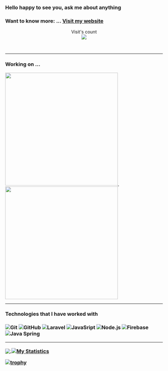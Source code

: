 

### Hello happy to see you, ask me about anything
 ### Want to know more: ... [Visit my website](https://bit.ly/danielkirwa)



<p align="center"> 
  Visit's count<br>
  <img src="https://profile-counter.glitch.me/danielkirwa/count.svg" />
</p>
<br>

<hr>

<h3 align="left"> Working on ...</h3>

<a href="https://github.com/danielkirwa/Smart-Poultry"> <img src="https://github-readme-stats.vercel.app/api/pin/?username=danielkirwa&repo=Smart-Poultry" width=360> </a> &nbsp; &nbsp; &nbsp; 
<a href="https://github.com/danielkirwa/e-learnig-web-app"> <img src="https://github-readme-stats.vercel.app/api/pin/?username=danielkirwa&repo=e-learnig-web-app" width=360> </a>

<hr>
<h3>Technologies that I have worked with<h3>

![Git](https://img.shields.io/badge/-Git-000000?style=flat&logo=git&logoColor=F05032)
![GitHub](https://img.shields.io/badge/-GitHub-000000?style=flat&logo=github&logoColor=FFFFFF)
![Laravel](https://img.shields.io/badge/-Laravel-000000?style=flat&logo=laravel&logoColor=FCC624)
![JavaSript](https://img.shields.io/badge/-JavaScript-000000?style=flat&logo=javascript&logoColor=339933)
![Node.js](https://img.shields.io/badge/-Node.js-000000?style=flat&logo=node.js&logoColor=339933)
![Firebase](https://img.shields.io/badge/-Firebase-000000?style=flat&logo=firebase&logoColor=61DAFB)
![Java Spring](https://img.shields.io/badge/-Spring-000000?style=flat&logo=spring&logoColor=6DB33F)

<hr>
<a href="https://github.com/danielkirwa/danielkirwa">
  <img align="center" src="https://github-readme-stats.vercel.app/api/top-langs/?username=danielkirwa&title_color=ffffff&text_color=c9cacc&icon_color=2bbc8a&bg_color=1d1f21" />
</a>
<a href="https://github.com/danielkirwa/danielkirwa">
  <img align="center" src="https://github-readme-stats.vercel.app/api?username=danielkirwa&show_icons=true&line_height=27&count_public=false&title_color=ffffff&text_color=c9cacc&icon_color=2bbc8a&bg_color=1d1f21" alt="My Statistics" />
</a>

 [![trophy](https://github-profile-trophy.vercel.app/?username=danielkirwa&theme=monokai&margin-w=15&margin-h=15&&no-frame=true&row=1)](https://github.com/ryo-ma/github-profile-trophy)
